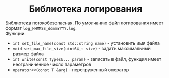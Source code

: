 <h1 align="center">Библиотека логирования</h1>

Библиотека потокобезопасная. По умолчанию файл логирования имеет формат `log_HHMMSS_ddmmYYYY.log`.
</br>Функции:
+ `int set_file_name(const std::string name)` - установить имя файла
+ `void set_max_file_size(uint64_t size)` - задать максимальный размер файла
+ `int write(const Types&... param)` - записать в файл, функция имеет неограниченное число параметров
+ `operator<<(const T &arg)` - перегруженный оператор
